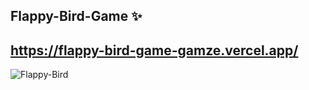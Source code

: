 ## Flappy-Bird-Game ✨
## https://flappy-bird-game-gamze.vercel.app/
![Flappy-Bird](https://user-images.githubusercontent.com/108168084/218264447-2e84805d-26aa-46b9-b1aa-36333a9577e7.gif)
